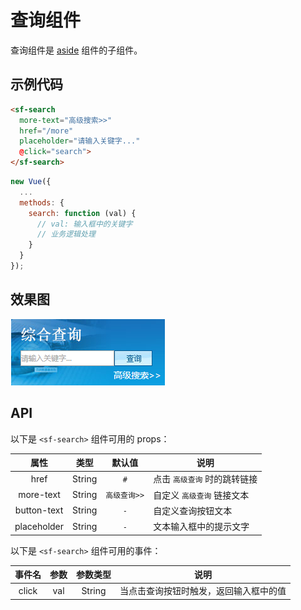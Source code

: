 # 查询组件
查询组件是 [aside](./aside.html) 组件的子组件。

## 示例代码

```html
<sf-search 
  more-text="高级搜索>>" 
  href="/more" 
  placeholder="请输入关键字..." 
  @click="search">
</sf-search>
```

```js
new Vue({
  ...
  methods: {
    search: function (val) {
      // val: 输入框中的关键字
      // 业务逻辑处理
    }
  }
});
```

## 效果图

![preview](./media/search.png)

## API

以下是 `<sf-search>` 组件可用的 props：

| 属性 | 类型 | 默认值 | 说明 |
| :---: | :---: | :---: | --- |
| href | String | `#` | 点击 `高级查询` 时的跳转链接 |
| more-text | String | `高级查询>>` | 自定义 `高级查询` 链接文本 |
| button-text | String | `-` | 自定义查询按钮文本 |
| placeholder | String | `-` | 文本输入框中的提示文字 |

以下是 `<sf-search>` 组件可用的事件：

| 事件名 | 参数 | 参数类型 | 说明 |
| :---: | :---: | :---: | --- |
| click | val | String | 当点击查询按钮时触发，返回输入框中的值 |